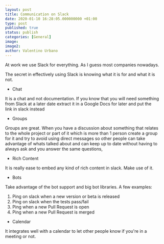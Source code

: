 ```yaml
---
layout: post
title: Communication on Slack
date: 2020-01-10 16:28:05.000000000 +01:00
type: post
published: true
status: publish
categories: [General]
image:
image2:
author: Valentino Urbano
---
```


At work we use Slack for everything. As I guess most companies nowadays.

The secret in effectively using Slack is knowing what it is for and what it is not.

- Chat

It is a chat and not documentation. If you know that you will need something from Slack at a later date extract it in a Google Docs for later and put the link in slack instead

- Groups

Groups are great. When you have a discussion about something that relates to the whole project or part of it which is more than 1 person create a group for it and try to avoid using direct messages so other people can take advantage of whats talked about and can keep up to date without having to always ask and you answer the same questions,

- Rich Content

It is really ease to embed any kind of rich content in slack. Make use of it.

- Bots

Take advantage of the bot support and big bot libraries. A few examples:
1. Ping on slack when a new version or beta is released
1. Ping on slack when the tests pass/fail
1. Ping when a new Pull Request is open
1. Ping when a new Pull Request is merged

- Calendar

It integrates well with a calendar to let other people know if you're in a meeting or not.